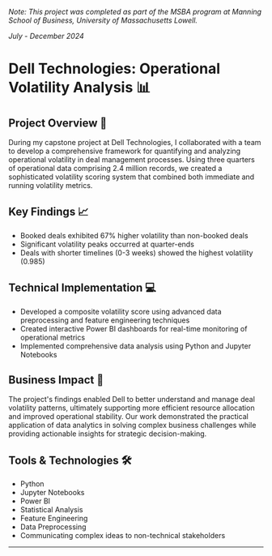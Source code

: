 *Note: This project was completed as part of the MSBA program at Manning School of Business, University of Massachusetts Lowell.*


*July - December 2024*

# Dell Technologies: Operational Volatility Analysis 📊

## Project Overview 🎯
During my capstone project at Dell Technologies, I collaborated with a team to develop a comprehensive framework for quantifying and analyzing operational volatility in deal management processes. Using three quarters of operational data comprising 2.4 million records, we created a sophisticated volatility scoring system that combined both immediate and running volatility metrics.

## Key Findings 📈
- Booked deals exhibited 67% higher volatility than non-booked deals
- Significant volatility peaks occurred at quarter-ends
- Deals with shorter timelines (0-3 weeks) showed the highest volatility (0.985)

## Technical Implementation 💻
- Developed a composite volatility score using advanced data preprocessing and feature engineering techniques
- Created interactive Power BI dashboards for real-time monitoring of operational metrics
- Implemented comprehensive data analysis using Python and Jupyter Notebooks

## Business Impact 🚀
The project's findings enabled Dell to better understand and manage deal volatility patterns, ultimately supporting more efficient resource allocation and improved operational stability. Our work demonstrated the practical application of data analytics in solving complex business challenges while providing actionable insights for strategic decision-making.

## Tools & Technologies 🛠️
- Python
- Jupyter Notebooks
- Power BI
- Statistical Analysis
- Feature Engineering
- Data Preprocessing
- Communicating complex ideas to non-technical stakeholders
---

